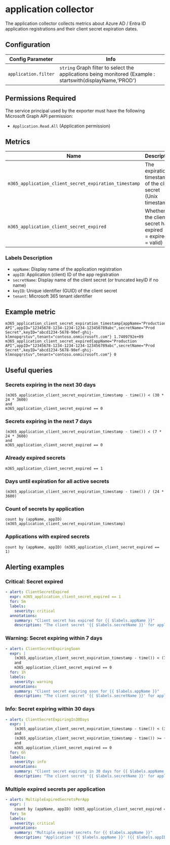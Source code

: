 # application collector

The application collector collects metrics about Azure AD / Entra ID application registrations and their client secret expiration dates.

## Configuration


| Config Parameter        | Info                                                                                                       |
|-------------------------|------------------------------------------------------------------------------------------------------------|
| `application.filter`    | `string` Graph filter to select the applications being monitored (Example : startswith(displayName,'PROD') |


## Permissions Required

The service principal used by the exporter must have the following Microsoft Graph API permission:
- `Application.Read.All` (Application permission)

## Metrics

| Name                                                      | Description                                                          | Type  | Labels                                                    |
|-----------------------------------------------------------|----------------------------------------------------------------------|-------|-----------------------------------------------------------|
| `m365_application_client_secret_expiration_timestamp`     | The expiration timestamp of the client secret (Unix timestamp)       | Gauge | `appName`,`appID`,`secretName`,`keyID`,`tenant`           |
| `m365_application_client_secret_expired`                  | Whether the client secret has expired (1 = expired, 0 = valid)       | Gauge | `appName`,`appID`,`secretName`,`keyID`,`tenant`           |

### Labels Description

- `appName`: Display name of the application registration
- `appID`: Application (client) ID of the app registration
- `secretName`: Display name of the client secret (or truncated keyID if no name)
- `keyID`: Unique identifier (GUID) of the client secret
- `tenant`: Microsoft 365 tenant identifier

## Example metric

```
m365_application_client_secret_expiration_timestamp{appName="Production API",appID="12345678-1234-1234-1234-123456789abc",secretName="Prod Secret",keyID="abcd1234-5678-90ef-ghij-klmnopqrstuv",tenant="contoso.onmicrosoft.com"} 1.7409792e+09
m365_application_client_secret_expired{appName="Production API",appID="12345678-1234-1234-1234-123456789abc",secretName="Prod Secret",keyID="abcd1234-5678-90ef-ghij-klmnopqrstuv",tenant="contoso.onmicrosoft.com"} 0
```

## Useful queries

### Secrets expiring in the next 30 days
```promql
(m365_application_client_secret_expiration_timestamp - time()) < (30 * 24 * 3600)
and
m365_application_client_secret_expired == 0
```

### Secrets expiring in the next 7 days
```promql
(m365_application_client_secret_expiration_timestamp - time()) < (7 * 24 * 3600)
and
m365_application_client_secret_expired == 0
```

### Already expired secrets
```promql
m365_application_client_secret_expired == 1
```

### Days until expiration for all active secrets
```promql
(m365_application_client_secret_expiration_timestamp - time()) / (24 * 3600)
```

### Count of secrets by application
```promql
count by (appName, appID) (m365_application_client_secret_expiration_timestamp)
```

### Applications with expired secrets
```promql
count by (appName, appID) (m365_application_client_secret_expired == 1)
```

## Alerting examples

### Critical: Secret expired
```yaml
- alert: ClientSecretExpired
  expr: m365_application_client_secret_expired == 1
  for: 5m
  labels:
    severity: critical
  annotations:
    summary: "Client secret has expired for {{ $labels.appName }}"
    description: "The client secret '{{ $labels.secretName }}' for application '{{ $labels.appName }}' ({{ $labels.appID }}) has expired. Services using this secret will fail authentication."
```

### Warning: Secret expiring within 7 days
```yaml
- alert: ClientSecretExpiringSoon
  expr: |
    (m365_application_client_secret_expiration_timestamp - time()) < (7 * 24 * 3600)
    and
    m365_application_client_secret_expired == 0
  for: 1h
  labels:
    severity: warning
  annotations:
    summary: "Client secret expiring soon for {{ $labels.appName }}"
    description: "The client secret '{{ $labels.secretName }}' for application '{{ $labels.appName }}' ({{ $labels.appID }}) will expire in {{ $value | humanizeDuration }}. Please rotate the secret before expiration."
```

### Info: Secret expiring within 30 days
```yaml
- alert: ClientSecretExpiringIn30Days
  expr: |
    (m365_application_client_secret_expiration_timestamp - time()) < (30 * 24 * 3600)
    and
    (m365_application_client_secret_expiration_timestamp - time()) >= (7 * 24 * 3600)
    and
    m365_application_client_secret_expired == 0
  for: 6h
  labels:
    severity: info
  annotations:
    summary: "Client secret expiring in 30 days for {{ $labels.appName }}"
    description: "The client secret '{{ $labels.secretName }}' for application '{{ $labels.appName }}' ({{ $labels.appID }}) will expire in {{ $value | humanizeDuration }}. Plan to rotate this secret soon."
```

### Multiple expired secrets per application
```yaml
- alert: MultipleExpiredSecretsPerApp
  expr: |
    count by (appName, appID) (m365_application_client_secret_expired == 1) > 1
  for: 5m
  labels:
    severity: critical
  annotations:
    summary: "Multiple expired secrets for {{ $labels.appName }}"
    description: "Application '{{ $labels.appName }}' ({{ $labels.appID }}) has {{ $value }} expired client secrets. This may indicate a maintenance issue."
```
